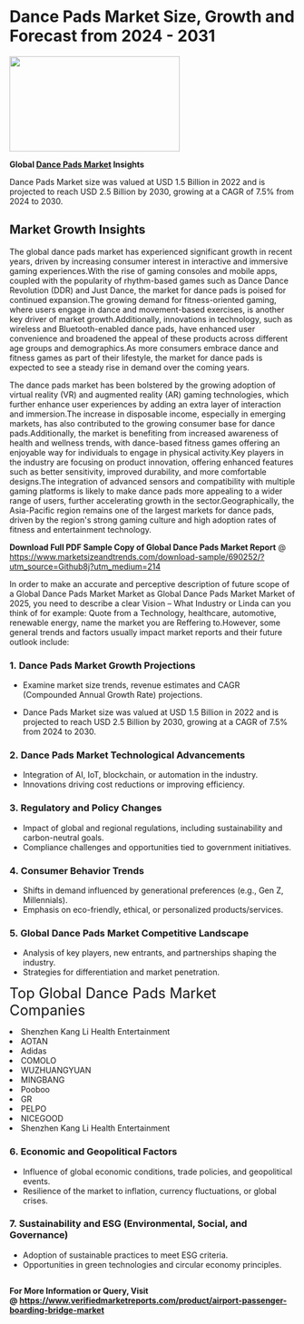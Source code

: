<H1>Dance Pads Market Size, Growth and Forecast from 2024 - 2031</H1><img class="aligncenter size-medium wp-image-584254" src="https://thirdeyenews.in/wp-content/uploads/2024/09/Global-Market-Research-300x168.jpeg" alt="" width="300" height="168" /><p><strong>Global&nbsp;<a href="https://www.marketsizeandtrends.com/download-sample/690252/?utm_source=Github8j?utm_medium=214">Dance Pads Market</a> Insights</strong></p><p>Dance Pads Market size was valued at USD 1.5 Billion in 2022 and is projected to reach USD 2.5 Billion by 2030, growing at a CAGR of 7.5% from 2024 to 2030.</p><p><h2>Market Growth Insights</h2> <p>The global dance pads market has experienced significant growth in recent years, driven by increasing consumer interest in interactive and immersive gaming experiences.With the rise of gaming consoles and mobile apps, coupled with the popularity of rhythm-based games such as Dance Dance Revolution (DDR) and Just Dance, the market for dance pads is poised for continued expansion.The growing demand for fitness-oriented gaming, where users engage in dance and movement-based exercises, is another key driver of market growth.Additionally, innovations in technology, such as wireless and Bluetooth-enabled dance pads, have enhanced user convenience and broadened the appeal of these products across different age groups and demographics.As more consumers embrace dance and fitness games as part of their lifestyle, the market for dance pads is expected to see a steady rise in demand over the coming years.</p> <p>The dance pads market has been bolstered by the growing adoption of virtual reality (VR) and augmented reality (AR) gaming technologies, which further enhance user experiences by adding an extra layer of interaction and immersion.The increase in disposable income, especially in emerging markets, has also contributed to the growing consumer base for dance pads.Additionally, the market is benefiting from increased awareness of health and wellness trends, with dance-based fitness games offering an enjoyable way for individuals to engage in physical activity.Key players in the industry are focusing on product innovation, offering enhanced features such as better sensitivity, improved durability, and more comfortable designs.The integration of advanced sensors and compatibility with multiple gaming platforms is likely to make dance pads more appealing to a wider range of users, further accelerating growth in the sector.Geographically, the Asia-Pacific region remains one of the largest markets for dance pads, driven by the region's strong gaming culture and high adoption rates of fitness and entertainment technology.</p> <p><span class=""><strong>Download Full PDF Sample Copy of Global Dance Pads Market Report</strong> @ <a href="https://www.marketsizeandtrends.com/download-sample/690252/?utm_source=Github8j?utm_medium=214" target="_blank">https://www.marketsizeandtrends.com/download-sample/690252/?utm_source=Github8j?utm_medium=214</a></span></p><p>In order to make an accurate and perceptive description of future scope of a Global&nbsp;Dance Pads Market Market as Global&nbsp;Dance Pads Market Market of 2025, you need to describe a clear Vision &ndash; What Industry or Linda can you think of for example: Quote from a Technology, healthcare, automotive, renewable energy, name the market you are Reffering to.However, some general trends and factors usually impact market reports and their future outlook include:</p><h3>1.&nbsp;<strong>Dance Pads Market Growth Projections</strong></h3><ul><li>Examine market size trends, revenue estimates and CAGR (Compounded Annual Growth Rate) projections.</li><li><p>Dance Pads Market size was valued at USD 1.5 Billion in 2022 and is projected to reach USD 2.5 Billion by 2030, growing at a CAGR of 7.5% from 2024 to 2030.</p></li></ul><h3>2.&nbsp;<strong>Dance Pads Market Technological Advancements</strong></h3><ul><li>Integration of AI, IoT, blockchain, or automation in the industry.</li><li>Innovations driving cost reductions or improving efficiency.</li></ul><h3>3.&nbsp;<strong>Regulatory and Policy Changes</strong></h3><ul><li>Impact of global and regional regulations, including sustainability and carbon-neutral goals.</li><li>Compliance challenges and opportunities tied to government initiatives.</li></ul><h3>4.&nbsp;<strong>Consumer Behavior Trends</strong></h3><ul><li>Shifts in demand influenced by generational preferences (e.g., Gen Z, Millennials).</li><li>Emphasis on eco-friendly, ethical, or personalized products/services.</li></ul><h3>5.&nbsp;<strong>Global Dance Pads Market Competitive Landscape</strong></h3><ul><li>Analysis of key players, new entrants, and partnerships shaping the industry.</li><li>Strategies for differentiation and market penetration.</li></ul><p data-pm-slice="1 1 []"><span style="color: inherit; font-family: inherit; font-size: 25px;">Top Global Dance Pads Market Companies</span></p><div class="" data-test-id=""><p><li>Shenzhen Kang Li Health Entertainment</li><li> AOTAN</li><li> Adidas</li><li> COMOLO</li><li> WUZHUANGYUAN</li><li> MINGBANG</li><li> Pooboo</li><li> GR</li><li> PELPO</li><li> NICEGOOD</li><li> Shenzhen Kang Li Health Entertainment</li></p></div><h3>6.&nbsp;<strong>Economic and Geopolitical Factors</strong></h3><ul><li>Influence of global economic conditions, trade policies, and geopolitical events.</li><li>Resilience of the market to inflation, currency fluctuations, or global crises.</li></ul><h3>7.&nbsp;<strong>Sustainability and ESG (Environmental, Social, and Governance)</strong></h3><ul><li>Adoption of sustainable practices to meet ESG criteria.</li><li>Opportunities in green technologies and circular economy principles.</li></ul><h2><strong style="font-size: 14px;">For More Information or Query, Visit @&nbsp;</strong><a style="background-color: #ffffff; font-size: 14px;" href="https://www.marketsizeandtrends.com/report/dance-pads-market/" target="_blank">https://www.verifiedmarketreports.com/product/airport-passenger-boarding-bridge-market</a></h2>